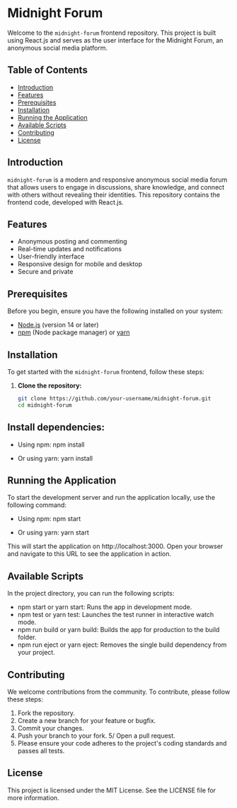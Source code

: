 # Midnight Forum

Welcome to the `midnight-forum` frontend repository. This project is built using React.js and serves as the user interface for the Midnight Forum, an anonymous social media platform.

## Table of Contents

- [Introduction](#introduction)
- [Features](#features)
- [Prerequisites](#prerequisites)
- [Installation](#installation)
- [Running the Application](#running-the-application)
- [Available Scripts](#available-scripts)
- [Contributing](#contributing)
- [License](#license)

## Introduction

`midnight-forum` is a modern and responsive anonymous social media forum that allows users to engage in discussions, share knowledge, and connect with others without revealing their identities. This repository contains the frontend code, developed with React.js.

## Features

- Anonymous posting and commenting
- Real-time updates and notifications
- User-friendly interface
- Responsive design for mobile and desktop
- Secure and private

## Prerequisites

Before you begin, ensure you have the following installed on your system:

- [Node.js](https://nodejs.org/) (version 14 or later)
- [npm](https://www.npmjs.com/) (Node package manager) or [yarn](https://yarnpkg.com/)

## Installation

To get started with the `midnight-forum` frontend, follow these steps:

1. **Clone the repository:**

   ```sh
   git clone https://github.com/your-username/midnight-forum.git
   cd midnight-forum

## Install dependencies:

- Using npm:
npm install

- Or using yarn:
yarn install

## Running the Application
To start the development server and run the application locally, use the following command:

- Using npm:
npm start

- Or using yarn:
yarn start

This will start the application on http://localhost:3000. Open your browser and navigate to this URL to see the application in action.

## Available Scripts
In the project directory, you can run the following scripts:

- npm start or yarn start: Runs the app in development mode.
- npm test or yarn test: Launches the test runner in interactive watch mode.
- npm run build or yarn build: Builds the app for production to the build folder.
- npm run eject or yarn eject: Removes the single build dependency from your project.

## Contributing
We welcome contributions from the community. To contribute, please follow these steps:

1. Fork the repository.
2. Create a new branch for your feature or bugfix.
3. Commit your changes.
4. Push your branch to your fork.
5/ Open a pull request.
6. Please ensure your code adheres to the project's coding standards and passes all tests.

## License

This project is licensed under the MIT License. See the LICENSE file for more information.